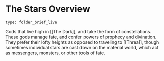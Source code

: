 # The Stars Overview
 
```ccard
type: folder_brief_live
```
 
Gods that live high in [[The Dark]], and take the form of constellations. These gods manage fate, and confer powers of prophecy and divination. They prefer their lofty heights as opposed to traveling to [[Threa]], though sometimes individual stars are cast down on the material world, which act as messengers, monsters, or other tools of fate.  

